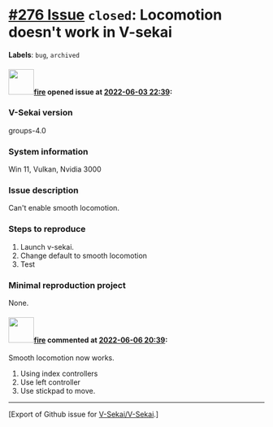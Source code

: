 # [\#276 Issue](https://github.com/V-Sekai/V-Sekai/issues/276) `closed`: Locomotion doesn't work in V-sekai
**Labels**: `bug`, `archived`


#### <img src="https://avatars.githubusercontent.com/u/32321?u=c2e06a3d2b49a467aa907e54aa259516440267cc&v=4" width="50">[fire](https://github.com/fire) opened issue at [2022-06-03 22:39](https://github.com/V-Sekai/V-Sekai/issues/276):

### V-Sekai version

groups-4.0

### System information

Win 11, Vulkan, Nvidia 3000

### Issue description

Can't enable smooth locomotion.

### Steps to reproduce

1. Launch v-sekai.
2. Change default to smooth locomotion
3. Test

### Minimal reproduction project

None.

#### <img src="https://avatars.githubusercontent.com/u/32321?u=c2e06a3d2b49a467aa907e54aa259516440267cc&v=4" width="50">[fire](https://github.com/fire) commented at [2022-06-06 20:39](https://github.com/V-Sekai/V-Sekai/issues/276#issuecomment-1147902708):

Smooth locomotion now works.

1. Using index controllers
2. Use left controller
3. Use stickpad to move.


-------------------------------------------------------------------------------



[Export of Github issue for [V-Sekai/V-Sekai](https://github.com/V-Sekai/V-Sekai).]
